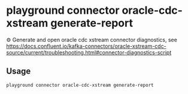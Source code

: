 # playground connector oracle-cdc-xstream generate-report

⚙️ Generate and open oracle cdc xstream connector diagnostics, see https://docs.confluent.io/kafka-connectors/oracle-xstream-cdc-source/current/troubleshooting.html#connector-diagnostics-script  


## Usage

```bash
playground connector oracle-cdc-xstream generate-report
```


